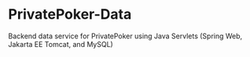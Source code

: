# PrivatePoker-Data
Backend data service for PrivatePoker using Java Servlets (Spring Web, Jakarta EE Tomcat, and MySQL)
